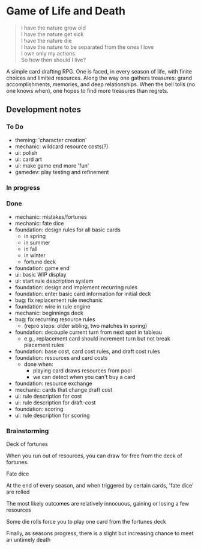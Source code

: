 # Game of Life and Death

> I have the nature grow old<br>
> I have the nature get sick<br>
> I have the nature die<br>
> I have the nature to be separated from the ones I love<br>
> I own only my actions<br>
> So how then should I live?

A simple card drafting RPG. One is faced, in every season of life, with finite choices and limited resources. Along the way one gathers treasures: grand accomplishments, memories, and deep relationships. When the bell tolls (no one knows when), one hopes to find more treasures than regrets.

## Development notes

### To Do

- theming: 'character creation'
- mechanic: wildcard resource costs(?)
- ui: polish
- ui: card art
- ui: make game end more 'fun'
- gamedev: play testing and refinement

### In progress


### Done

- mechanic: mistakes/fortunes
- mechanic: fate dice
- foundation: design rules for all basic cards
  - in spring
  - in summer
  - in fall
  - in winter
  - fortune deck
- foundation: game end
- ui: basic WIP display
- ui: start rule description system
- foundation: design and implement recurring rules
- foundation: enter basic card information for initial deck
- bug: fix replacement rule mechanic
- foundation: wire in rule engine
- mechanic: beginnings deck
- bug: fix recurring resource rules 
  - (repro steps: older sibling, two matches in spring)
- foundation: decouple current turn from next spot in tableau
  - e.g., replacement card should increment turn but not break placement rules
- foundation: base cost, card cost rules, and draft cost rules
- foundation: resources and card costs
  - done when:
    - playing card draws resources from pool
    - we can detect when you can't buy a card
- foundation: resource exchange
- mechanic: cards that change draft cost
- ui: rule description for cost
- ui: rule description for draft-cost
- foundation: scoring
- ui: rule description for scoring


### Brainstorming


Deck of fortunes

When you run out of resources, you can draw for free from the deck of fortunes.


Fate dice

At the end of every season, and when triggered by certain cards, 'fate dice' are rolled

The most likely outcomes are relatively innocuous, gaining or losing a few resources

Some die rolls force you to play one card from the fortunes deck

Finally, as seasons progress, there is a slight but increasing chance to meet an untimely death

